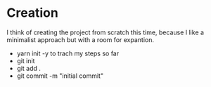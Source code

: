 



# Creation
I think of creating the project from scratch this time, because I like a minimalist approach but with a room for expantion.
- yarn init -y
to trach my steps so far
- git init
- git add .
- git commit -m "initial commit"
